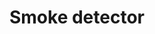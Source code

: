 ---
title: Smoke detector
tags: ["smoke", "detector", "alarm", "alert", "warning", "danger", "caution"]
icon: smoke-detector
svg: '<svg xmlns="http://www.w3.org/2000/svg" width="24" height="24" fill="none" viewBox="0 0 24 24" stroke-width="1.5" stroke-linecap="round" stroke-linejoin="round" stroke="currentColor"><path d="M16.56 12.047c2.667 3.314-2.667 4.64 0 7.953M12 12.047c2.667 3.314-2.667 4.64 0 7.953m-4.56-7.953c2.667 3.314-2.667 4.64 0 7.953M18 4H6m10.667 0c0 2.771-1.671 5.302-4.667 5.302-2.996 0-4.667-2.53-4.667-5.302"/></svg>'
---